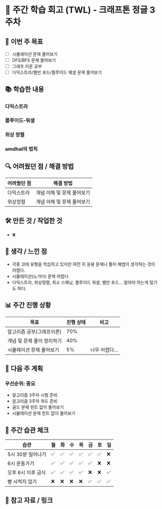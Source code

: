 # 📝 주간 학습 회고 (TWL) - 크래프톤 정글 3주차

## 🎯 이번 주 목표

- [ ] 시뮬레이션 문제 풀어보기
- [ ] DFS/BFS 문제 풀어보기
- [ ] 그래프 이론 공부
- [ ] 다익스트라/벨만 포드/플루이드 웨셜 문제 풀어보기

## 📚 학습한 내용

### 다익스트라

### 플루이드-워셜

### 위상 정렬

### amdhal의 법칙

## 🔍 어려웠던 점 / 해결 방법

| 어려웠던 점 | 해결 방법 |
|------------|----------|
|   다익스트라         |  개념 이해 및 문제 풀어보기        |
|     위상정렬       | 개념 이해 및 문제 풀어보기         |

## 🛠️ 만든 것 / 작업한 것

- ❌

## 🤔 생각 / 느낀 점

- 각종 코테 유형을 학습하고 있지만 여전 히 응용 문제나 풀이 해법이 생각하는 것이 어렵다.
- 시뮬레이션(노가다) 문제 어렵다.
- 다익스트라, 위상정렬, 최소 스패닝, 플루이드 워셜, 벨만 포드... 알아야 하는게 많기도 하다.

## 📊 주간 진행 상황

| 목표 | 진행 상태 | 비고 |
|------|----------|------|
|알고리즘 공부(그래프이론)| 70%   | |
|개념 및 문제 풀이 정리하기|   40%    |      |
|시뮬레이션 문제 풀어보기|5%|너무 어렵다...|

## 📅 다음 주 계획

### 우선순위: 중요

- 알고리즘 3주차 시험 준비
- 알고리즘 3주차 퀴드 준비
- 골드 문제 힌트 없이 풀어보기
- 시뮬레이션 문제 힌트 없이 풀어보기

## 🔄 주간 습관 체크

| 습관 | 월 | 화 | 수 | 목 | 금 | 토 | 일 |
|-----|---|---|---|---|---|---|---|
|5시 30분 일어나기 |✅   | ✅  |✅   |✅   |✅   |✅   | ❌  |
|6시 운동가기     | ✅   | ✅  | ✅  | ✅  |✅   | ❌  | ❌  |
|오후 6시 이후 금식 | ✅|✅ | ✅|✅ | ❌|❌ | ✅|
|빵 사먹지 않기| ❌|❌|❌|❌|✅|✅|✅

## 📌 참고 자료 / 링크
